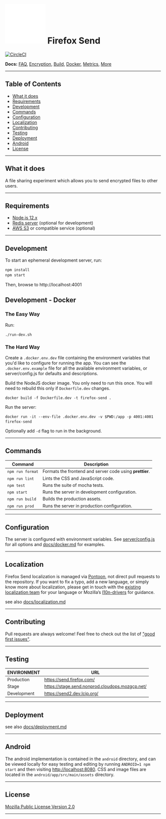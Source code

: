 # [![Firefox Send](./assets/icon.svg)](https://send.firefox.com/) Firefox Send

[![CircleCI](https://img.shields.io/circleci/project/github/mozilla/send.svg)](https://circleci.com/gh/mozilla/send)

**Docs:** [FAQ](docs/faq.md), [Encryption](docs/encryption.md), [Build](docs/build.md), [Docker](docs/docker.md), [Metrics](docs/metrics.md), [More](docs/)

---

## Table of Contents

* [What it does](#what-it-does)
* [Requirements](#requirements)
* [Development](#development)
* [Commands](#commands)
* [Configuration](#configuration)
* [Localization](#localization)
* [Contributing](#contributing)
* [Testing](#testing)
* [Deployment](#deployment)
* [Android](#android)
* [License](#license)

---

## What it does

A file sharing experiment which allows you to send encrypted files to other users.

---

## Requirements

- [Node.js 12.x](https://nodejs.org/)
- [Redis server](https://redis.io/) (optional for development)
- [AWS S3](https://aws.amazon.com/s3/) or compatible service (optional)

---

## Development

To start an ephemeral development server, run:

```sh
npm install
npm start
```

Then, browse to http://localhost:4001

## Development - Docker

### The Easy Way

Run:
```
./run-dev.sh
```

### The Hard Way

Create a `.docker.env.dev` file containing the environment variables that you'd like to configure for running the app. You can see the `.docker.env.example` file for all the available environment variables, or server/config.js for defaults and descriptions.

Build the NodeJS docker image. You only need to run this once. You will need to rebuild this only if `Dockerfile.dev` changes.

```
docker build -f Dockerfile.dev -t firefox-send .
```

Run the server:

```
docker run -it --env-file .docker.env.dev -v $PWD:/app -p 4001:4001 firefox-send
```

Optionally add `-d` flag to run in the background.

---

## Commands

| Command          | Description |
|------------------|-------------|
| `npm run format` | Formats the frontend and server code using **prettier**.
| `npm run lint`   | Lints the CSS and JavaScript code.
| `npm test`       | Runs the suite of mocha tests.
| `npm start`      | Runs the server in development configuration.
| `npm run build`  | Builds the production assets.
| `npm run prod`   | Runs the server in production configuration.

---

## Configuration

The server is configured with environment variables. See [server/config.js](server/config.js) for all options and [docs/docker.md](docs/docker.md) for examples.

---

## Localization

Firefox Send localization is managed via [Pontoon](https://pontoon.mozilla.org/projects/test-pilot-firefox-send/), not direct pull requests to the repository. If you want to fix a typo, add a new language, or simply know more about localization, please get in touch with the [existing localization team](https://pontoon.mozilla.org/teams/) for your language or Mozilla’s [l10n-drivers](https://wiki.mozilla.org/L10n:Mozilla_Team#Mozilla_Corporation) for guidance.

see also [docs/localization.md](docs/localization.md)

---

## Contributing

Pull requests are always welcome! Feel free to check out the list of ["good first issues"](https://github.com/mozilla/send/issues?q=is%3Aopen+is%3Aissue+label%3A%22good+first+issue%22).

---

## Testing

| ENVIRONMENT | URL
|-------------|-----
| Production  | <https://send.firefox.com/>
| Stage       | <https://stage.send.nonprod.cloudops.mozgcp.net/>
| Development | <https://send2.dev.lcip.org/>

---

## Deployment

see also [docs/deployment.md](docs/deployment.md)

---

## Android

The android implementation is contained in the `android` directory, and can be viewed locally for easy testing and editing by running `ANDROID=1 npm start` and then visiting <http://localhost:8080>. CSS and image files are located in the `android/app/src/main/assets` directory.

---

## License

[Mozilla Public License Version 2.0](LICENSE)

---
